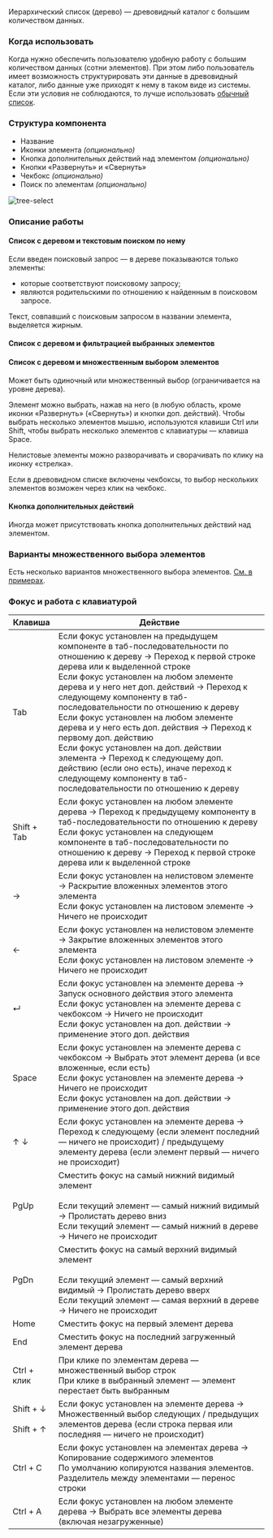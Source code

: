 Иерархический список (дерево) — древовидный каталог с большим количеством данных.

<!-- example(tree-overview) -->

### Когда использовать

Когда нужно обеспечить пользователю удобную работу с большим количеством данных (сотни элементов). При этом либо пользователь имеет возможность структурировать эти данные в древовидный каталог, либо данные уже приходят к нему в таком виде из системы. Если эти условия не соблюдаются, то лучше использовать [обычный список](/list).

### Структура компонента

* Название
* Иконки элемента _(опционально)_
* Кнопка дополнительных действий над элементом _(опционально)_
* Кнопки «Развернуть» и «Свернуть»
* Чекбокс _(опционально)_
* Поиск по элементам _(опционально)_

<div style="margin-top: 15px;"><img src="./assets/images/tree-select/tree-select__structure.png" alt="tree-select" style="max-width: 531px"/>
</div>

### Описание работы

#### Список с деревом и текстовым поиском по нему

Если введен поисковый запрос — в дереве показываются только элементы:
* которые соответствуют поисковому запросу;
* являются родительскими по отношению к найденным в поисковом запросе.

Текст, совпавший с поисковым запросом в названии элемента, выделяется жирным.

<!-- example(tree-filtering) -->

#### Список с деревом и фильтрацией выбранных элементов

<!-- example(tree-checked-filtering) -->

#### Список с деревом и множественным выбором элементов

Может быть одиночный или множественный выбор (ограничивается на уровне дерева).

Элемент можно выбрать, нажав на него (в любую область, кроме иконки «Развернуть» («Свернуть») и кнопки доп. действий). Чтобы выбрать несколько элементов мышью, используются клавиши Ctrl или Shift, чтобы выбрать несколько элементов с клавиатуры — клавиша Space.

Нелистовые элементы можно разворачивать и сворачивать по клику на иконку «стрелка».

<!-- example(tree-multiple-keyboard) -->

Если в древовидном списке включены чекбоксы, то выбор нескольких элементов возможен через клик на чекбокс.

<!-- example(tree-multiple-checkbox) -->

#### Кнопка дополнительных действий

Иногда может присутствовать кнопка дополнительных действий над элементом.

<!-- example(tree-action-button) -->

### Варианты множественного выбора элементов
Есть несколько вариантов множественного выбора элементов. [См. в примерах](/components/tree/examples).

### Фокус и работа с клавиатурой

| Клавиша | Действие |
|---------|-------------------------------------------------------------------------------------------------------------------------------------------------------------------------------------------|
| <span class="hot-key-button">Tab</span> | Если фокус установлен на предыдущем компоненте в таб-последовательности по отношению к дереву → Переход к первой строке дерева или к выделенной строке<br />Если фокус установлен на любом элементе дерева и у него нет доп. действий → Переход к следующему компоненту в таб-последовательности по отношению к дереву<br />Если фокус установлен на любом элементе дерева и у него есть доп. действия → Переход к первому доп. действию <br />Если фокус установлен на доп. действии элемента → Переход к следующему доп. действию (если оно есть), иначе переход к следующему компоненту в таб-последовательности по отношению к дереву |
| <span class="hot-key-button">Shift</span> + <span class="hot-key-button">Tab</span>  | Если фокус установлен на любом элементе дерева → Переход к предыдущему компоненту в таб-последовательности по отношению к дереву <br /> Если фокус установлен на следующем компоненте в таб-последовательности по отношению к дереву → Переход к первой строке дерева или к выделенной строке |
| <span class="hot-key-button">→</span> | Если фокус установлен на нелистовом элементе → Раскрытие вложенных элементов этого элемента <br /> Если фокус установлен на листовом элементе → Ничего не происходит |
| <span class="hot-key-button">←</span> | Если фокус установлен на нелистовом элементе → Закрытие вложенных элементов этого элемента <br /> Если фокус установлен на листовом элементе → Ничего не происходит |
| <span class="hot-key-button">↵</span> | Если фокус установлен на элементе дерева → Запуск основного действия этого элемента <br /> Если фокус установлен на элементе дерева с чекбоксом → Ничего не происходит <br /> Если фокус установлен на доп. действии → применение этого доп. действия |
| <span class="hot-key-button">Space</span> | Если фокус установлен на элементе дерева с чекбоксом → Выбрать этот элемент дерева (и все вложенные, если есть) <br /> Если фокус установлен на элементе дерева → Ничего не происходит <br /> Если фокус установлен на доп. действии → применение этого доп. действия |
| <span class="hot-key-button">↑</span> <span class="hot-key-button">↓</span> | Если фокус установлен на элементе дерева → Переход к следующему (если элемент последний — ничего не происходит) / предыдущему элементу дерева (если элемент первый — ничего не происходит) |
| <span class="hot-key-button">PgUp</span> | Сместить фокус на самый нижний видимый элемент <br /><br /> Если текущий элемент — самый нижний видимый → Пролистать дерево вниз <br /> Если текущий элемент — самый нижний в дереве → Ничего не происходит |
| <span class="hot-key-button">PgDn</span> | Сместить фокус на самый верхний видимый элемент <br /><br /> Если текущий элемент — самый верхний видимый → Пролистать дерево вверх <br /> Если текущий элемент — самая верхний в дереве → Ничего не происходит |
| <span class="hot-key-button">Home</span> | Сместить фокус на первый элемент дерева |
| <span class="hot-key-button">End</span> | Сместить фокус на последний загруженный элемент дерева |
| <span class="hot-key-button">Ctrl</span> + клик | При клике по элементам дерева — множественный выбор строк <br /> При клике в выбранный элемент — элемент перестает быть выбранным |
| <span class="hot-key-button">Shift</span> + <span class="hot-key-button">↓</span> <br /><br /> <span class="hot-key-button">Shift</span> + <span class="hot-key-button">↑</span> | Если фокус установлен на элементе дерева → Множественный выбор следующих / предыдущих элементов дерева (если строка первая или последняя — ничего не происходит) |
| <span class="hot-key-button">Ctrl</span> + <span class="hot-key-button">C</span> | Если фокус установлен на элементах дерева → Копирование содержимого элементов <br /> По умолчанию копируются названия элементов. Разделитель между элементами — перенос строки |
| <span class="hot-key-button">Ctrl</span> + <span class="hot-key-button">A</span> | Если фокус установлен на любом элементе дерева → Выбрать все элементы дерева (включая незагруженные) |
